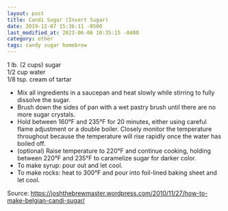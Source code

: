 ```yaml
---
layout: post
title: Candi Sugar (Invert Sugar)
date: 2019-12-07 15:36:11 -0500
last_modified_at: 2023-06-06 10:35:15 -0400
category: other
tags: candy sugar homebrew
---
```

1 lb. (2 cups) sugar  
1/2 cup water  
1/8 tsp. cream of tartar  

* Mix all ingredients in a saucepan and heat slowly while stirring to fully dissolve the sugar.
* Brush down the sides of pan with a wet pastry brush until there are no more sugar crystals.
* Hold between 160°F and 235°F for 20 minutes, either using careful flame adjustment or a double
  boiler. Closely monitor the temperature throughout because the temperature will rise rapidly
  once the water has boiled off.
* (optional) Raise temperature to 220°F and continue cooking, holding between 220°F and 235°F
  to caramelize sugar for darker color.
* To make syrup: pour out and let cool.
* To make rocks: heat to 300°F and pour into foil-lined baking sheet and let cool.

Source: <https://joshthebrewmaster.wordpress.com/2010/11/27/how-to-make-belgian-candi-sugar/>
